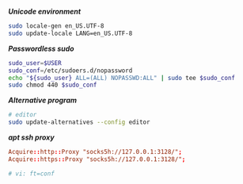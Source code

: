 ***Unicode environment***
```sh
sudo locale-gen en_US.UTF-8
sudo update-locale LANG=en_US.UTF-8
```

***Passwordless sudo***
```sh
sudo_user=$USER
sudo_conf=/etc/sudoers.d/nopassword
echo "${sudo_user} ALL=(ALL) NOPASSWD:ALL" | sudo tee $sudo_conf
sudo chmod 440 $sudo_conf
```

***Alternative program***
```sh
# editor
sudo update-alternatives --config editor
```


***apt ssh proxy***
```conf
Acquire::http::Proxy "socks5h://127.0.0.1:3128/";
Acquire::https::Proxy "socks5h://127.0.0.1:3128/";

# vi: ft=conf
```

